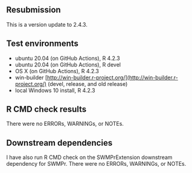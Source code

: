 ## Resubmission 

This is a version update to 2.4.3.

## Test environments
* ubuntu 20.04 (on GitHub Actions), R 4.2.3
* ubuntu 20.04 (on GitHub Actions), R devel
* OS X (on GitHub Actions), R 4.2.3
* win-builder [http://win-builder.r-project.org/](http://win-builder.r-project.org/) (devel, release, and old release)
* local Windows 10 install, R 4.2.3

## R CMD check results
There were no ERRORs, WARNINGs, or NOTEs. 
  
## Downstream dependencies
I have also run R CMD check on the SWMPrExtension downstream dependency for SWMPr. There were no ERRORs, WARNINGs, or NOTEs.
